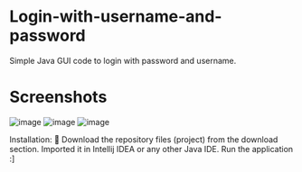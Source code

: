 # Login-with-username-and-password
Simple Java GUI code to login with password and username.

# Screenshots

![image](https://github.com/Akhil373/Login-with-username-and-password/assets/133588800/d41aa416-18af-441c-886a-625673a54a15)
![image](https://github.com/Akhil373/Login-with-username-and-password/assets/133588800/bac76535-c4df-40ef-b723-387cf5455b77)
![image](https://github.com/Akhil373/Login-with-username-and-password/assets/133588800/968ded39-2ea4-43e8-a9dd-681634c6e90b)

Installation: 🔌
Download the repository files (project) from the download section.
Imported it in Intellij IDEA or any other Java IDE.
Run the application :]
